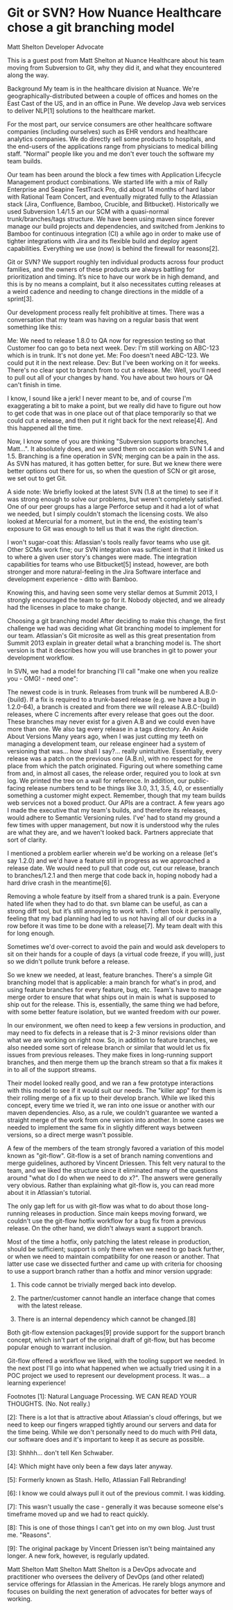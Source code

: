 # Git or SVN? How Nuance Healthcare chose a git branching model
Matt Shelton
Developer Advocate

This is a guest post from Matt Shelton at Nuance Healthcare about his team moving from Subversion to Git, why they did it, and what they encountered along the way.

Background
My team is in the healthcare division at Nuance. We're geographically-distributed between a couple of offices and homes on the East Cast of the US, and in an office in Pune. We develop Java web services to deliver NLP[1] solutions to the healthcare market.

For the most part, our service consumers are other healthcare software companies (including ourselves) such as EHR vendors and healthcare analytics companies. We do directly sell some products to hospitals, and the end-users of the applications range from physicians to medical billing staff. "Normal" people like you and me don't ever touch the software my team builds.

Our team has been around the block a few times with Application Lifecycle Management product combinations. We started life with a mix of Rally Enterprise and Seapine TestTrack Pro, did about 14 months of hard labor with Rational Team Concert, and eventually migrated fully to the Atlassian stack (Jira, Confluence, Bamboo, Crucible, and Bitbucket). Historically we used Subversion 1.4/1.5 an our SCM with a quasi-normal trunk/branches/tags structure. We have been using maven since forever manage our build projects and dependencies, and switched from Jenkins to Bamboo for continuous integration (CI) a while ago in order to make use of tighter integrations with Jira and its flexible build and deploy agent capabilities. Everything we use (now) is behind the firewall for reasons[2].


Git or SVN?
We support roughly ten individual products across four product families, and the owners of these products are always battling for prioritization and timing. It’s nice to have our work be in high demand, and this is by no means a complaint, but it also necessitates cutting releases at a weird cadence and needing to change directions in the middle of a sprint[3].

Our development process really felt prohibitive at times. There was a conversation that my team was having on a regular basis that went something like this:

Me: We need to release 1.8.0 to QA now for regression testing so that Customer foo can go to beta next week. Dev: I'm still working on ABC-123 which is in trunk. It's not done yet. Me: Foo doesn't need ABC-123. We could put it in the next release. Dev: But I've been working on it for weeks. There's no clear spot to branch from to cut a release. Me: Well, you'll need to pull out all of your changes by hand. You have about two hours or QA can't finish in time.

I know, I sound like a jerk! I never meant to be, and of course I'm exaggerating a bit to make a point, but we really did have to figure out how to get code that was in one place out of that place temporarily so that we could cut a release, and then put it right back for the next release[4]. And this happened all the time.

Now, I know some of you are thinking "Subversion supports branches, Matt...". It absolutely does, and we used them on occasion with SVN 1.4 and 1.5. Branching is a fine operation in SVN; merging can be a pain in the ass. As SVN has matured, it has gotten better, for sure. But we knew there were better options out there for us, so when the question of SCN or git arose, we set out to get Git.

A side note: We briefly looked at the latest SVN (1.8 at the time) to see if it was strong enough to solve our problems, but weren't completely satisfied. One of our peer groups has a large Perforce setup and it had a lot of what we needed, but I simply couldn't stomach the licensing costs. We also looked at Mercurial for a moment, but in the end, the existing team's exposure to Git was enough to tell us that it was the right direction.

I won't sugar-coat this: Atlassian's tools really favor teams who use git. Other SCMs work fine; our SVN integration was sufficient in that it linked us to where a given user story's changes were made. The integration capabilities for teams who use Bitbucket[5] instead, however, are both stronger and more natural-feeling in the Jira Software interface and development experience - ditto with Bamboo.

Knowing this, and having seen some very stellar demos at Summit 2013, I strongly encouraged the team to go for it. Nobody objected, and we already had the licenses in place to make change.

Choosing a git branching model
After deciding to make this change, the first challenge we had was deciding what Git branching model to implement for our team. Atlassian's Git microsite as well as this great presentation from Summit 2013 explain in greater detail what a branching model is. The short version is that it describes how you will use branches in git to power your development workflow.

In SVN, we had a model for branching I'll call "make one when you realize you - OMG! - need one":

The newest code is in trunk. Releases from trunk will be numbered A.B.0-{build}.
If a fix is required to a trunk-based release (e.g. we have a bug in 1.2.0-64), a branch is created and from there we will release A.B.C-{build} releases, where C increments after every release that goes out the door. These branches may never exist for a given A.B and we could even have more than one.
We also tag every release in a tags directory.
An Aside About Versions Many years ago, when I was just cutting my teeth on managing a development team, our release engineer had a system of versioning that was... how shall I say?... really unintuitive. Essentially, every release was a patch on the previous one (A.B.n), with no respect for the place from which the patch originated. Figuring out where something came from and, in almost all cases, the release order, required you to look at svn log. We printed the tree on a wall for reference. In addition, our public-facing release numbers tend to be things like 3.0, 3.1, 3.5, 4.0, or essentially something a customer might expect. Remember, though that my team builds web services not a boxed product. Our APIs are a contract. A few years ago I made the executive that my team's builds, and therefore its releases, would adhere to Semantic Versioning rules. I've' had to stand my ground a few times with upper management, but now it is understood why the rules are what they are, and we haven't looked back. Partners appreciate that sort of clarity.

I mentioned a problem earlier wherein we'd be working on a release (let's say 1.2.0) and we'd have a feature still in progress as we approached a release date. We would need to pull that code out, cut our release, branch to branches/1.2.1 and then merge that code back in, hoping nobody had a hard drive crash in the meantime[6].

Removing a whole feature by itself from a shared trunk is a pain. Everyone hated life when they had to do that. svn blame can be useful, as can a strong diff tool, but it’s still annoying to work with. I often took it personally, feeling that my bad planning had led to us not having all of our ducks in a row before it was time to be done with a release[7]. My team dealt with this for long enough.

Sometimes we'd over-correct to avoid the pain and would ask developers to sit on their hands for a couple of days (a virtual code freeze, if you will), just so we didn't pollute trunk before a release.

So we knew we needed, at least, feature branches. There's a simple Git branching model that is applicable: a main branch for what's in prod, and using feature branches for every feature, bug, etc. Team's have to manage merge order to ensure that what ships out in main is what is supposed to ship out for the release. This is, essentially, the same thing we had before, with some better feature isolation, but we wanted freedom with our power.

In our environment, we often need to keep a few versions in production, and may need to fix defects in a release that is 2-3 minor revisions older than what we are working on right now. So, in addition to feature branches, we also needed some sort of release branch or similar that would let us fix issues from previous releases. They make fixes in long-running support branches, and then merge them up the branch stream so that a fix makes it in to all of the support streams.

Their model looked really good, and we ran a few prototype interactions with this model to see if it would suit our needs. The "killer app" for them is their rolling merge of a fix up to their develop branch. While we liked this concept, every time we tried it, we ran into one issue or another with our maven dependencies. Also, as a rule, we couldn't guarantee we wanted a straight merge of the work from one version into another. In some cases we needed to implement the same fix in slightly different ways between versions, so a direct merge wasn't possible.

A few of the members of the team strongly favored a variation of this model known as "git-flow". Git-flow is a set of branch naming conventions and merge guidelines, authored by Vincent Driessen. This felt very natural to the team, and we liked the structure since it eliminated many of the questions around "what do I do when we need to do x?". The answers were generally very obvious. Rather than explaining what git-flow is, you can read more about it in Atlassian's tutorial.

The only gap left for us with git-flow was what to do about those long-running releases in production. Since main keeps moving forward, we couldn't use the git-flow hotfix workflow for a bug fix from a previous release. On the other hand, we didn't always want a support branch.

Most of the time a hotfix, only patching the latest release in production, should be sufficient; support is only there when we need to go back further, or when we need to maintain compatibility for one reason or another. That latter use case we dissected further and came up with criteria for choosing to use a support branch rather than a hotfix and minor version upgrade:

1. This code cannot be trivially merged back into develop.

2. The partner/customer cannot handle an interface change that comes with the latest release.

3. There is an internal dependency which cannot be changed.[8]

Both git-flow extension packages[9] provide support for the support branch concept, which isn't part of the original draft of git-flow, but has become popular enough to warrant inclusion.

Git-flow offered a workflow we liked, with the tooling support we needed. In the next post I'll go into what happened when we actually tried using it in a POC project we used to represent our development process. It was... a learning experience!

Footnotes
[1]: Natural Language Processing. WE CAN READ YOUR THOUGHTS. (No. Not really.)

[2]: There is a lot that is attractive about Atlassian's cloud offerings, but we need to keep our fingers wrapped tightly around our servers and data for the time being. While we don't personally need to do much with PHI data, our software does and it's important to keep it as secure as possible.

[3]: Shhhh... don't tell Ken Schwaber.

[4]: Which might have only been a few days later anyway.

[5]: Formerly known as Stash. Hello, Atlassian Fall Rebranding!

[6]: I know we could always pull it out of the previous commit. I was kidding.

[7]: This wasn't usually the case - generally it was because someone else's timeframe moved up and we had to react quickly.

[8]: This is one of those things I can't get into on my own blog. Just trust me. "Reasons".

[9]: The original package by Vincent Driessen isn't being maintained any longer. A new fork, however, is regularly updated.

Matt Shelton
Matt Shelton
Matt Shelton is a DevOps advocate and practitioner who oversees the delivery of DevOps (and other related) service offerings for Atlassian in the Americas. He rarely blogs anymore and focuses on building the next generation of advocates for better ways of working.